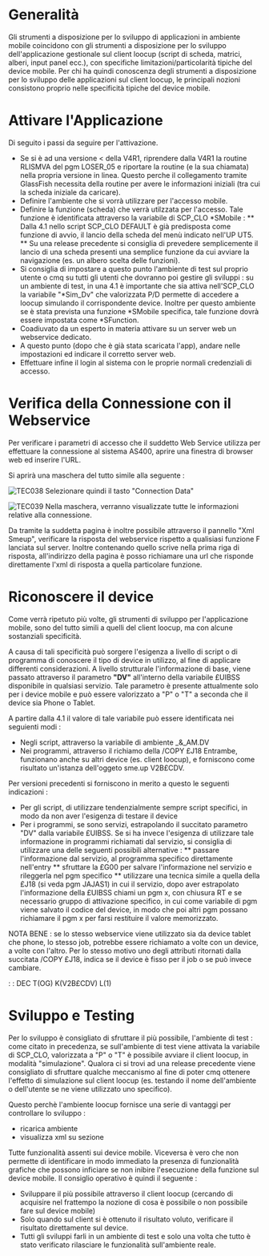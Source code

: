 # Generalità

Gli strumenti a disposizione per lo sviluppo di applicazioni in ambiente mobile  coincidono con gli strumenti a disposizione per lo sviluppo dell'applicazione gestionale sul client loocup (script di scheda, matrici, alberi, input panel ecc.), con specifiche limitazioni/particolarità tipiche del device mobile. Per chi ha quindi conoscenza degli strumenti a disposizione per lo sviluppo delle applicazioni sul client loocup, le principali nozioni consistono proprio nelle specificità tipiche del device mobile.

# Attivare l'Applicazione

Di seguito i passi da seguire per l'attivazione.

* Se si è ad una versione < della V4R1, riprendere dalla V4R1 la routine RLISMVA del pgm LOSER_05 e riportare la routine (e la sua chiamata) nella propria versione in linea.
Questo perche il collegamento tramite GlassFish necessita della routine per avere le informazioni iniziali (tra cui la scheda iniziale da caricare).
* Definire l'ambiente che si vorrà utilizzare per l'accesso mobile.
* Definire la funzione (scheda) che verrà utilzzata per l'accesso. Tale funzione è identificata attraverso la variabile di SCP_CLO *SMobile : 
** Dalla 4.1 nello script SCP_CLO DEFAULT è già predisposta come funzione di avvio, il lancio della scheda del menù indicato nell'UP UT5.
** Su una release precedente si consiglia di prevedere semplicemente il lancio di una scheda presenti una semplice funzione da cui avviare la navigazione (es. un albero scelta delle funzioni).
* Si consiglia di impostare a questo punto l'ambiente di test sul proprio utente o cmq su tutti gli utenti che dovranno poi gestire gli sviluppi :  su un ambiente di test, in una 4.1 è importante che sia attiva nell'SCP_CLO la variabile "*Sim_Dv" che valorizzata P/D permette di accedere a loocup simulando il corrispondente device. Inoltre per questo ambiente se è stata prevista una funzione *SMobile specifica, tale funzione dovrà essere impostata come *SFunction.
* Coadiuvato da un esperto in materia attivare su un server web un webservice dedicato.
* A questo punto (dopo che è già stata scaricata l'app), andare nelle impostazioni ed indicare il corretto server web.
* Effettuare infine il login al sistema con le proprie normali credenziali di accesso.

# Verifica della Connessione con il Webservice

Per verificare i parametri di accesso che il suddetto Web Service utilizza per effettuare la connessione al sistema AS400, aprire una finestra di browser web ed inserire l'URL.

Si aprirà una maschera del tutto simile alla seguente : 

![TEC038](http://localhost:3000/immagini/MOBASE_03/TEC038.png)
Selezionare quindi il tasto "Connection Data"

![TEC039](http://localhost:3000/immagini/MOBASE_03/TEC039.png)
Nella maschera, verranno visualizzate tutte le informazioni relative alla connessione.

Da tramite la suddetta pagina è inoltre possibile attraverso il pannello "Xml Smeup", verificare la risposta del webservice rispetto a qualisiasi funzione F lanciata sul server.
Inoltre contenando quello scrive nella prima riga di risposta, all'indirizzo della pagina è posso richiamare una url che risponde direttamente l'xml di risposta a quella particolare funzione.

# Riconoscere il device

Come verrà ripetuto più volte, gli strumenti di sviluppo per l'applicazione mobile, sono del tutto simili a quelli del client loocup, ma con alcune sostanziali specificità.

A causa di tali specificità può sorgere l'esigenza a livello di script o di programma di conoscere il tipo di device in utilizzo, al fine di applicare differenti considerazioni. A livello strutturale l'informazione di base, viene passato attraverso il parametro **"DV"** all'interno della variabile £UIBSS disponibile in qualsiasi servizio. Tale parametro è presente attualmente solo per i device mobile e può essere valorizzato a "P" o "T" a seconda che il device sia Phone o Tablet.

A partire dalla 4.1 il valore di tale variabile può essere identificata nei seguienti modi : 
* Negli script, attraverso la variabile di ambiente _&_AM.DV
* Nei programmi, attraverso il richiamo della /COPY £J18
Entrambe, funzionano anche su altri device (es. client loocup), e forniscono come risultato un'istanza dell'oggeto sme.up V2B£CDV.

Per versioni precedenti si forniscono in merito a questo le seguenti indicazioni : 
* Per gli script, di utilizzare tendenzialmente sempre script specifici, in modo da non aver l'esigenza di testare il device
* Per i programmi, se sono servizi, estrapolando il succitato parametro "DV" dalla variabile £UIBSS. Se si ha invece l'esigenza di utilizzare tale informazione in programmi richiamati dal servizio, si consiglia di utilizzare una delle seguenti possibili alternative : 
** passare l'informazione dal servizio, al programma specifico direttamente nell'entry
** sfruttare la £G00 per salvare l'informazione nel servizio e rileggerla nel pgm specifico
** utilizzare una tecnica simile a quella della £J18 (si veda pgm JAJAS1) in cui il servizio, dopo aver estrapolato l'informazione della £UIBSS chiami un pgm x, con chiusura RT e se necessario gruppo di attivazione specifico, in cui come variabile di pgm viene salvato il codice del device, in modo che poi altri pgm possano richiamare il pgm x per farsi restituire il valore memorizzato.

NOTA BENE :  se lo stesso webservice viene utilizzato sia da device tablet che phone, lo stesso job, potrebbe essere richiamato a volte con un device, a volte con l'altro. Per lo stesso motivo uno degli attributi ritornati dalla succitata /COPY £J18, indica se il device è fisso per il job o se può invece cambiare.

 :  : DEC T(OG) K(V2B£CDV) L(1)

# Sviluppo e Testing

Per lo sviluppo è consigliato di sfruttare il più possibile, l'ambiente di test :  come citato in precedenza, se sull'ambiente di test viene attivata la variabile di SCP_CLO, valorizzata a "P" o "T" è possibile avviare il client loocup, in modalità "simulazione". Qualora ci si trovi ad una release precedente viene consigliato di sfruttare qualche meccanismo al fine di poter cmq ottenere l'effetto di simulazione sul client loocup (es. testando il nome dell'ambiente o dell'utente se ne viene utilizzato uno specifico).

Questo perchè l'ambiente loocup fornisce una serie di vantaggi per controllare lo sviluppo : 
* ricarica ambiente
* visualizza xml su sezione

Tutte funzionalità assenti sui device mobile. Viceversa è vero che non permette di identificare in modo immediato la presenza di funzionalità grafiche che possono inficiare se non inibire l'esecuzione della funzione sul device mobile. Il consiglio operativo è quindi il seguente : 
* Sviluppare il più possibile attraverso il client loocup (cercando di acquisire nel frattempo la nozione di cosa è possibile o non possibile fare sul device mobile)
* Solo quando sul client si è ottenuto il risultato voluto, verificare il risultato direttamente sul device.
* Tutti gli sviluppi farli in un ambiente di test e solo una volta che tutto è stato verificato rilasciare le funzionalità sull'ambiente reale.

